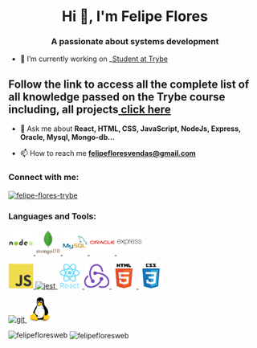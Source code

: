<h1 align="center">Hi 👋, I'm Felipe Flores</h1>
<h3 align="center">A passionate about systems development</h3>

- 🔭 I’m currently working on _[Student at Trybe](https://www.betrybe.com/)

<h2>Follow the link to access all the complete list of all knowledge passed on the Trybe course including, all projects<a href="https://github.com/FelipeFloresWeb/trybe-exercises/#readme" target="blank">
  click here</a></h2>


- 💬 Ask me about **React, HTML, CSS, JavaScript, NodeJs, Express, Oracle, Mysql, Mongo-db...**

- 📫 How to reach me **felipefloresvendas@gmail.com**

<h3 align="left">Connect with me:</h3>
<p align="left">
  <a href="https://linkedin.com/in/felipe-flores-trybe" target="_blank"><img align="center" src="https://img.shields.io/badge/LinkedIn-0077B5?style=for-the-badge&logo=linkedin&logoColor=white" alt="felipe-flores-trybe" /></a>
</p>

<h3 align="left">Languages and Tools:</h3>
<p align="left">
  <a href="https://nodejs.org/en/" target="_blank"> <img src="https://raw.githubusercontent.com/devicons/devicon/master/icons/nodejs/nodejs-original-wordmark.svg" alt="node" width="50" height="50"/> </a>
  <a href="https://www.mongodb.com/" target="_blank"> <img src="https://raw.githubusercontent.com/devicons/devicon/master/icons/mongodb/mongodb-original-wordmark.svg" alt="mongoDb" width="50" height="50"/> </a>
  <a href="https://www.mysql.com/" target="_blank"> <img src="https://raw.githubusercontent.com/devicons/devicon/master/icons/mysql/mysql-original-wordmark.svg" alt="mysql" width="50" height="50"/> </a>
  <a href="https://www.oracle.com/" target="_blank"> <img src="https://raw.githubusercontent.com/devicons/devicon/master/icons/oracle/oracle-original.svg" alt="mysql" width="50" height="50"/> </a>
  <a href="https://expressjs.com/" target="_blank"> <img src="https://raw.githubusercontent.com/devicons/devicon/master/icons/express/express-original-wordmark.svg" alt="mysql" width="50" height="50"/> </a>
  
  <a href="https://developer.mozilla.org/en-US/docs/Web/JavaScript" target="_blank"> <img src="https://raw.githubusercontent.com/devicons/devicon/master/icons/javascript/javascript-original.svg" alt="javascript" width="50" height="50"/> </a>
  <a href="https://jestjs.io" target="_blank"> <img src="https://www.vectorlogo.zone/logos/jestjsio/jestjsio-icon.svg" alt="jest" width="50" height="50"/> </a>
  <a href="https://reactjs.org/" target="_blank"> <img src="https://raw.githubusercontent.com/devicons/devicon/master/icons/react/react-original-wordmark.svg" alt="react" width="50" height="50"/> </a>
  <a href="https://redux.js.org/" target="_blank"> <img src="https://raw.githubusercontent.com/devicons/devicon/master/icons/redux/redux-original.svg" alt="redux" width="50" height="50"/> </a>
  <a href="https://www.w3.org/html/" target="_blank"> <img src="https://raw.githubusercontent.com/devicons/devicon/master/icons/html5/html5-original-wordmark.svg" alt="html5" width="50" height="50"/> </a>
  <a href="https://www.w3schools.com/css/" target="_blank"> <img src="https://raw.githubusercontent.com/devicons/devicon/master/icons/css3/css3-original-wordmark.svg" alt="css3" width="50" height="50"/> </a>
  
  <a href="https://git-scm.com/" target="_blank"> <img src="https://www.vectorlogo.zone/logos/git-scm/git-scm-icon.svg" alt="git" width="50" height="50"/> </a>
  <a href="https://www.linux.org/" target="_blank"> <img src="https://raw.githubusercontent.com/devicons/devicon/master/icons/linux/linux-original.svg" alt="linux" width="50" height="50"/> </a>
  

<p><img align="left" src="https://github-readme-stats.vercel.app/api/top-langs?username=felipefloresweb&show_icons=true&locale=en&layout=compact&theme=dark" alt="felipefloresweb" /></p>

<p>&nbsp;<img align="center" src="https://github-readme-stats.vercel.app/api?username=felipefloresweb&show_icons=true&locale=en&theme=dark" alt="felipefloresweb" /></p>
